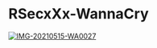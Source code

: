 # RSecxXx-WannaCry

<a href="https://ibb.co/wLZTBpr"><img src="https://i.ibb.co/wLZTBpr/IMG-20210515-WA0027.jpg" alt="IMG-20210515-WA0027" border="0"></a>
